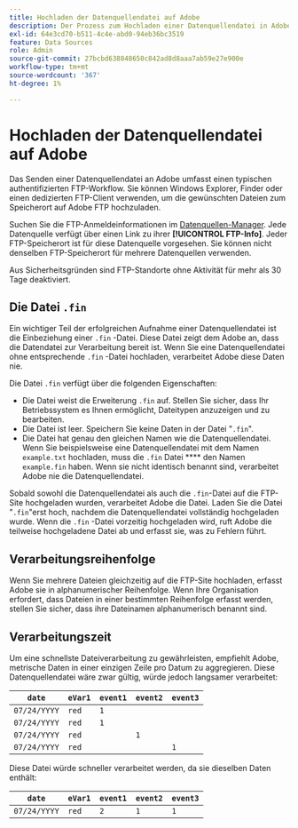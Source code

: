 ```yaml
---
title: Hochladen der Datenquellendatei auf Adobe
description: Der Prozess zum Hochladen einer Datenquellendatei in Adobe Analytics zur Erfassung.
exl-id: 64e3cd70-b511-4c4e-abd0-94eb36bc3519
feature: Data Sources
role: Admin
source-git-commit: 27bcbd638848650c842ad8d8aaa7ab59e27e900e
workflow-type: tm+mt
source-wordcount: '367'
ht-degree: 1%

---
```


# Hochladen der Datenquellendatei auf Adobe

Das Senden einer Datenquellendatei an Adobe umfasst einen typischen authentifizierten FTP-Workflow. Sie können Windows Explorer, Finder oder einen dedizierten FTP-Client verwenden, um die gewünschten Dateien zum Speicherort auf Adobe FTP hochzuladen.

Suchen Sie die FTP-Anmeldeinformationen im [Datenquellen-Manager](manage.md). Jede Datenquelle verfügt über einen Link zu ihrer **[!UICONTROL FTP-Info]**. Jeder FTP-Speicherort ist für diese Datenquelle vorgesehen. Sie können nicht denselben FTP-Speicherort für mehrere Datenquellen verwenden.

Aus Sicherheitsgründen sind FTP-Standorte ohne Aktivität für mehr als 30 Tage deaktiviert.

## Die Datei `.fin`

Ein wichtiger Teil der erfolgreichen Aufnahme einer Datenquellendatei ist die Einbeziehung einer `.fin` -Datei. Diese Datei zeigt dem Adobe an, dass die Datendatei zur Verarbeitung bereit ist. Wenn Sie eine Datenquellendatei ohne entsprechende `.fin` -Datei hochladen, verarbeitet Adobe diese Daten nie.

Die Datei `.fin` verfügt über die folgenden Eigenschaften:

* Die Datei weist die Erweiterung `.fin` auf. Stellen Sie sicher, dass Ihr Betriebssystem es Ihnen ermöglicht, Dateitypen anzuzeigen und zu bearbeiten.
* Die Datei ist leer. Speichern Sie keine Daten in der Datei &quot;`.fin`&quot;.
* Die Datei hat genau den gleichen Namen wie die Datenquellendatei. Wenn Sie beispielsweise eine Datenquellendatei mit dem Namen `example.txt` hochladen, muss die `.fin` Datei **** den Namen `example.fin` haben. Wenn sie nicht identisch benannt sind, verarbeitet Adobe nie die Datenquellendatei.

Sobald sowohl die Datenquellendatei als auch die `.fin`-Datei auf die FTP-Site hochgeladen wurden, verarbeitet Adobe die Datei. Laden Sie die Datei &quot;`.fin`&quot;erst hoch, nachdem die Datenquellendatei vollständig hochgeladen wurde. Wenn die `.fin` -Datei vorzeitig hochgeladen wird, ruft Adobe die teilweise hochgeladene Datei ab und erfasst sie, was zu Fehlern führt.

## Verarbeitungsreihenfolge

Wenn Sie mehrere Dateien gleichzeitig auf die FTP-Site hochladen, erfasst Adobe sie in alphanumerischer Reihenfolge. Wenn Ihre Organisation erfordert, dass Dateien in einer bestimmten Reihenfolge erfasst werden, stellen Sie sicher, dass ihre Dateinamen alphanumerisch benannt sind.

## Verarbeitungszeit

Um eine schnellste Dateiverarbeitung zu gewährleisten, empfiehlt Adobe, metrische Daten in einer einzigen Zeile pro Datum zu aggregieren. Diese Datenquellendatei wäre zwar gültig, würde jedoch langsamer verarbeitet:

| `date` | `eVar1` | `event1` | `event2` | `event3` |
| --- | --- | --- | --- | --- |
| `07/24/YYYY` | `red` | `1` | | |
| `07/24/YYYY` | `red` | `1` | | |
| `07/24/YYYY` | `red` | | `1` | |
| `07/24/YYYY` | `red` | | | `1` |

Diese Datei würde schneller verarbeitet werden, da sie dieselben Daten enthält:

| `date` | `eVar1` | `event1` | `event2` | `event3` |
| --- | --- | --- | --- | --- |
| `07/24/YYYY` | `red` | `2` | `1` | `1` |
